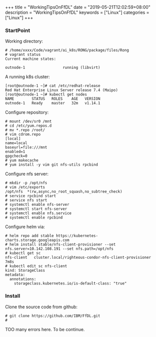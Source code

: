 +++
title = "WorkingTipsOnFfDL"
date = "2019-05-21T12:02:59+08:00"
description = "WorkingTipsOnFfDL"
keywords = ["Linux"]
categories = ["Linux"]
+++
### StartPoint
Working directory:    

```
# /home/xxxx/Code/vagrant/ai_k8s/RONG/package/files/Rong
# vagrant status
Current machine states:

outnode-1                 running (libvirt)
```

A running k8s cluster:    

```
[root@outnode-1 ~]# cat /etc/redhat-release 
Red Hat Enterprise Linux Server release 7.4 (Maipo)
[root@outnode-1 ~]# kubectl get nodes
NAME        STATUS   ROLES    AGE   VERSION
outnode-1   Ready    master   32m   v1.14.1
```
Configure repository:    

```
# mount /dev/sr0 /mnt
# cd /etc/yum.repos.d
# mv *.repo /root/
# vim cdrom.repo
[local]
name=local
baseurl=file:///mnt
enabled=1
gpgcheck=0
# yum makecache
# yum install -y vim git nfs-utils rpcbind
```
Configure nfs server:    

```
# mkdir -p /opt/nfs
# vim /etc/exports
/opt/nfs  *(rw,async,no_root_squash,no_subtree_check)
# service rpcbind start
# service nfs start
# systemctl enable nfs-server
# systemctl start nfs-server
# systemctl enable nfs.service
# systemctl enable rpcbind
```

Configure helm via:    

```
# helm repo add stable https://kubernetes-charts.storage.googleapis.com
# helm install stable/nfs-client-provisioner --set nfs.server=10.142.108.191 --set nfs.path=/opt/nfs
# kubectl get sc
nfs-client   cluster.local/righteous-condor-nfs-client-provisioner   7m8s
# kubectl edit sc nfs-client
kind: StorageClass
metadata:
  annotations:
    storageclass.kubernetes.io/is-default-class: "true"
```

### Install
Clone the source code from github:    

```
# git clone https://github.com/IBM/FfDL.git
# 

```

TOO many errors here. To be continue.  

